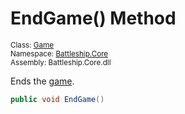 # EndGame() Method

<sub>Class: [Game](../Game.md)  
Namespace: [Battleship.Core](../../Battleship.Core.md)  
Assembly: Battleship.Core.dll</sub>

Ends the [game](../Game.md).

```cs
public void EndGame()
```
